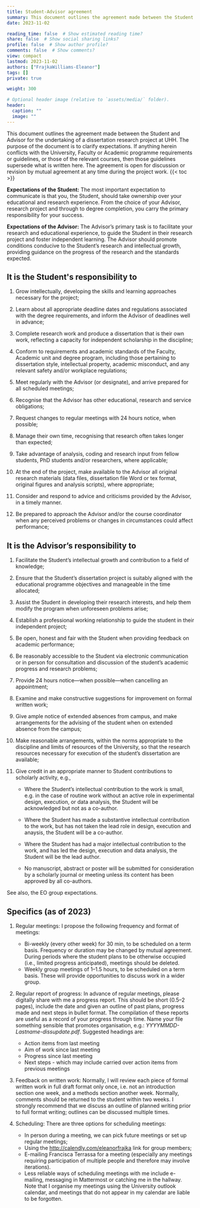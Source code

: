 ```yaml
---
title: Student-Advisor agreement
summary: This document outlines the agreement made between the Student and Advisor for the undertaking of a dissertation research project. The purpose of the document is to clarify expectations. 
date: 2023-11-02

reading_time: false  # Show estimated reading time?
share: false  # Show social sharing links?
profile: false  # Show author profile?
comments: false  # Show comments?
view: compact
lastmod: 2023-11-02
authors: ["FrajkaWilliams-Eleanor"]
tags: []
private: true

weight: 300

# Optional header image (relative to `assets/media/` folder).
header:
  caption: ""
  image: ""
---
```


This document outlines the agreement made between the Student and Advisor for the undertaking of a dissertation research project at UHH. The purpose of the document is to clarify expectations. If anything herein conflicts with the University, Faculty or Academic programme requirements or guidelines, or those of the relevant courses, then those guidelines supersede what is written here. The agreement is open for discussion or revision by mutual agreement at any time during the project work.
{{< toc >}}

**Expectations of the Student:** The most important expectation to communicate is that you, the Student, should take ownership over your educational and research experience. From the choice of your Advisor, research project and through to degree completion, you carry the primary responsibility for your success.

**Expectations of the Advisor:** The Advisor’s primary task is to facilitate your research and educational experience, to guide the Student in their research project and foster independent learning. The Advisor should promote conditions conducive to the Student’s research and intellectual growth, providing guidance on the progress of the research and the standards expected.


## It is the Student's responsibility to


1. Grow intellectually, developing the skills and learning approaches necessary for the project;

2. Learn about all appropriate deadline dates and regulations associated with the degree
requirements, and inform the Advisor of deadlines well in advance;

3. Complete research work and produce a dissertation that is their own work, reflecting a capacity
for independent scholarship in the discipline;

4. Conform to requirements and academic standards of the Faculty, Academic unit and degree
program, including those pertaining to dissertation style, intellectual property, academic
misconduct, and any relevant safety and/or workplace regulations;

5. Meet regularly with the Advisor (or designate), and arrive prepared for all scheduled meetings;

6. Recognise that the Advisor has other educational, research and service obligations;

7. Request changes to regular meetings with 24 hours notice, when possible;

8. Manage their own time, recognising that research often takes longer than expected;

9. Take advantage of analysis, coding and research input from fellow students, PhD students and/or
researchers, where applicable;

10. At the end of the project, make available to the Advisor all original research materials (data files,
dissertation file Word or tex format, original figures and analysis scripts), where appropriate;

11. Consider and respond to advice and criticisms provided by the Advisor, in a timely manner.

12. Be prepared to approach the Advisor and/or the course coordinator when any perceived problems
or changes in circumstances could affect performance;

##  It is the Advisor’s responsibility to

1. Facilitate the Student’s intellectual growth and contribution to a field of knowledge;

2. Ensure that the Student’s dissertation project is suitably aligned with the educational programme
objectives and manageable in the time allocated;

3. Assist the Student in developing their research interests, and help them modify the program when
unforeseen problems arise;

4. Establish a professional working relationship to guide the student in their independent project;

5. Be open, honest and fair with the Student when providing feedback on academic performance;

6. Be reasonably accessible to the Student via electronic communication or in person for consultation and discussion of the student’s academic progress and research problems;


7. Provide 24 hours notice—when possible—when cancelling an appointment;

8. Examine and make constructive suggestions for improvement on formal written work;

9. Give ample notice of extended absences from campus, and make arrangements for the advising
of the student when on extended absence from the campus;

10. Make reasonable arrangements, within the norms appropriate to the discipline and limits of
resources of the University, so that the research resources necessary for execution of the
student’s dissertation are available;

11. Give credit in an appropriate manner to Student contributions to scholarly activity, e.g.,

    - Where the Student’s intellectual contribution to the work is small, e.g. in the case of routine work without an active role in experimental design, execution, or data analysis, the Student will be acknowledged but not as a co-author.

    - Where the Student has made a substantive intellectual contribution to the work, but has not taken the lead role in design, execution and anaysis, the Student will be a co-author.

    - Where the Student has had a major intellectual contribution to the work, and has led the design, execution and data analysis, the Student will be the lead author.

    - No manuscript, abstract or poster will be submitted for consideration by a scholarly journal or meeting unless its content has been approved by all co-authors.

See also, the EO group expectations.

## Specifics (as of 2023)

1. Regular meetings: I propose the following frequency and format of meetings:
    - Bi-weekly (every other week) for 30 min, to be scheduled on a term basis. Frequency or duration may be changed by mutual agreement. During periods where the student plans to be otherwise occupied (i.e., limited progress anticipated), meetings should be deleted.
    - Weekly group meetings of 1–1.5 hours, to be scheduled on a term basis. These will provide opportunities to discuss work in a wider group.

2. Regular report of progress: In advance of regular meetings, please digitally share with me a progress report. This should be short (0.5–2 pages), include the date and given an outline of past plans, progress made and next steps in bullet format. The compilation of these reports are useful as a record of your progress through time. Name your file something sensible that promotes organisation, e.g.: *YYYYMMDD-Lastname-dissupdate.pdf*.  Suggested headings are:
    - Action items from last meeting
    - Aim of work since last meeting
    - Progress since last meeting
    - Next steps - which may include carried over action items from previous meetings
  

3. Feedback on written work: Normally, I will review each piece of formal written work in full draft
format only once, i.e. not an introduction section one week, and a methods section another week. Normally, comments should be returned to the student within two weeks. I strongly recommend that we discuss an outline of planned writing prior to full format writing; outlines can be discussed multiple times.

4. Scheduling: There are three options for scheduling meetings:
    - In person during a meeting, we can pick future meetings or set up regular meetings;
    - Using the http://calendly.com/eleanorfrajka link for group members;
    - E-mailing Francisca Terrassa for a meeting (especially any meetings requiring participation of multiple people and therefore may involve iterations).
    - Less reliable ways of scheduling meetings with me include e-mailing, messaging in Mattermost or catching me in the hallway. Note that I organise my meetings using the University outlook calendar, and meetings that do not appear in my calendar are liable to be forgotten.
